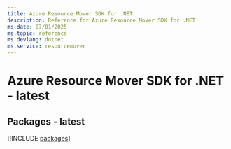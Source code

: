 ```yaml
---
title: Azure Resource Mover SDK for .NET
description: Reference for Azure Resource Mover SDK for .NET
ms.date: 07/01/2025
ms.topic: reference
ms.devlang: dotnet
ms.service: resourcemover
---
```

# Azure Resource Mover SDK for .NET - latest
## Packages - latest
[!INCLUDE [packages](resource-mover-index.md)]